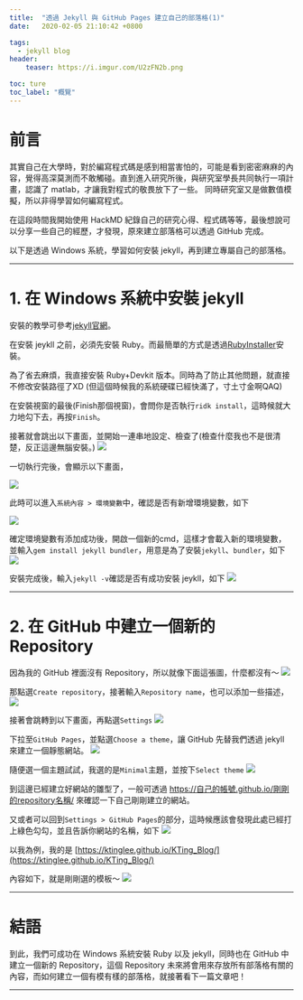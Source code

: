 ```yaml
---
title:  "透過 Jekyll 與 GitHub Pages 建立自己的部落格(1)"
date:   2020-02-05 21:10:42 +0800

tags:
  - jekyll blog
header:
    teaser: https://i.imgur.com/U2zFN2b.png

toc: ture
toc_label: "概覽"
---
```


# 前言
其實自己在大學時，對於編寫程式碼是感到相當害怕的，可能是看到密密麻麻的內容，覺得高深莫測而不敢觸碰。直到進入研究所後，與研究室學長共同執行一項計畫，認識了 matlab，才讓我對程式的敬畏放下了一些。
同時研究室又是做數值模擬，所以非得學習如何編寫程式。

在這段時間我開始使用 HackMD 紀錄自己的研究心得、程式碼等等，最後想說可以分享一些自己的經歷，才發現，原來建立部落格可以透過 GitHub 完成。

以下是透過 Windows 系統，學習如何安裝 jekyll，再到建立專屬自己的部落格。

---

# 1. 在 Windows 系統中安裝 jekyll
安裝的教學可參考[jekyll官網](https://jekyllrb.com/docs/installation/windows/)。

在安裝 jeykll 之前，必須先安裝 Ruby。而最簡單的方式是透過[RubyInstaller](https://rubyinstaller.org/)安裝。

為了省去麻煩，我直接安裝 Ruby+Devkit 版本。同時為了防止其他問題，就直接不修改安裝路徑了XD
(但這個時候我的系統硬碟已經快滿了，寸土寸金啊QAQ)

在安裝視窗的最後(Finish那個視窗)，會問你是否執行`ridk install`，這時候就大力地勾下去，再按`Finish`。

接著就會跳出以下畫面，並開始一連串地設定、檢查了(檢查什麼我也不是很清楚，反正這邊無腦安裝。)
![](https://i.imgur.com/k1O08mL.png)

一切執行完後，會顯示以下畫面，

![](https://i.imgur.com/kXjGJvT.png)

此時可以進入`系統內容 > 環境變數`中，確認是否有新增環境變數，如下

![](https://i.imgur.com/KxvJuTv.png)

確定環境變數有添加成功後，開啟一個新的cmd，這樣才會載入新的環境變數，並輸入`gem install jekyll bundler`，用意是為了安裝`jekyll`、`bundler`，如下
![](https://i.imgur.com/8vGmTeA.png)

安裝完成後，輸入`jekyll -v`確認是否有成功安裝 jeykll，如下
![](https://i.imgur.com/al2TvDU.png)

---

# 2. 在 GitHub 中建立一個新的 Repository
因為我的 GitHub 裡面沒有 Repository，所以就像下面這張圖，什麼都沒有～
![](https://i.imgur.com/3PRi2X9.png)

那點選`Create repository`，接著輸入`Repository name`，也可以添加一些描述，
![](https://i.imgur.com/upS3Q1a.png)

接著會跳轉到以下畫面，再點選`Settings`
![](https://i.imgur.com/GbUIHBA.png)

下拉至`GitHub Pages`，並點選`Choose a theme`，讓 GitHub 先替我們透過 jekyll 來建立一個靜態網站。
![](https://i.imgur.com/dzeBxyr.png)

隨便選一個主題試試，我選的是`Minimal`主題，並按下`Select theme`
![](https://i.imgur.com/QWdPBW1.png)

到這邊已經建立好網站的雛型了，一般可透過
https://自己的帳號.github.io/剛剛的repository名稱/
來確認一下自己剛剛建立的網站。

又或者可以回到`Settings > GitHub Pages`的部分，這時候應該會發現此處已經打上綠色勾勾，並且告訴你網站的名稱，如下
![](https://i.imgur.com/OANW1EH.png)

以我為例，我的是
[https://ktinglee.github.io/KTing_Blog/](https://ktinglee.github.io/KTing_Blog/)

內容如下，就是剛剛選的模板～
![](https://i.imgur.com/U2zFN2b.png)

---

# 結語
到此，我們可成功在 Windows 系統安裝 Ruby 以及 jekyll，同時也在 GitHub 中建立一個新的 Repository，這個 Repository 未來將會用來存放所有部落格有關的內容，而如何建立一個有模有樣的部落格，就接著看下一篇文章吧！

---





